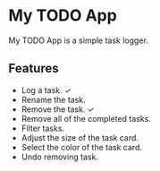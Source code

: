 # My TODO App

My TODO App is a simple task logger.

## Features

- Log a task. ✓
- Rename the task.
- Remove the task. ✓
- Remove all of the completed tasks.
- Filter tasks.
- Adjust the size of the task card.
- Select the color of the task card.
- Undo removing task.
